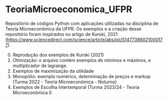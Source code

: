 # TeoriaMicroeconomica_UFPR

Repositório de códigos Python com aplicações utilizadas na disciplina de Teoria Microeconômica da UFPR. Os exemplos e a criação desse repositório foram inspirados no artigo de Kuroki, 2021 (https://www.sciencedirect.com/science/article/abs/pii/S1477388021000177). 

0. Reprodução dos exemplos de Kuroki (2021)
1. Otimização: o arquivo contém exemplos de mínimos e máximos, e multiplicador de lagrange. 
2. Exemplos de maximização da utilidade
3. Monopólio: exemplo numérico, determinação de preços e markup (Turma 2022 - Teoria Microeconômica - Noturno)
4. Exemplos de Escolha Intertemporal (Turma 2023/24 - Teoria Microeconômica I)
